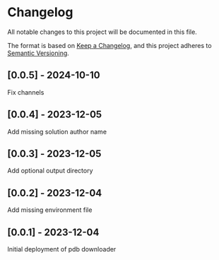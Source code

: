 # Changelog
All notable changes to this project will be documented in this file.

The format is based on [Keep a Changelog](https://keepachangelog.com/en/1.0.0/),
and this project adheres to [Semantic Versioning](https://semver.org/spec/v2.0.0.html).

## [0.0.5] - 2024-10-10
Fix channels

## [0.0.4] - 2023-12-05
Add missing solution author name

## [0.0.3] - 2023-12-05
Add optional output directory

## [0.0.2] - 2023-12-04
Add missing environment file

## [0.0.1] - 2023-12-04
Initial deployment of pdb downloader
